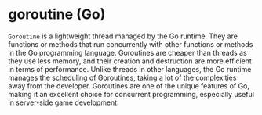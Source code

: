 # goroutine (Go)

`Goroutine` is a lightweight thread managed by the Go runtime. They are functions or methods that run concurrently with other functions or methods in the Go programming language. Goroutines are cheaper than threads as they use less memory, and their creation and destruction are more efficient in terms of performance. Unlike threads in other languages, the Go runtime manages the scheduling of Goroutines, taking a lot of the complexities away from the developer. Goroutines are one of the unique features of Go, making it an excellent choice for concurrent programming, especially useful in server-side game development.